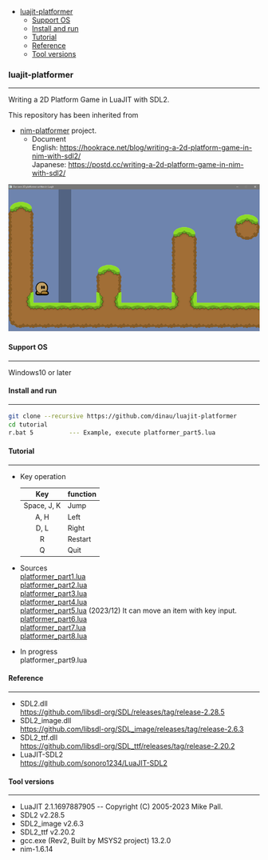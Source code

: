 <!-- START doctoc generated TOC please keep comment here to allow auto update -->
<!-- DON'T EDIT THIS SECTION, INSTEAD RE-RUN doctoc TO UPDATE -->

- [luajit-platformer](#luajit-platformer)
  - [Support OS](#support-os)
  - [Install and run](#install-and-run)
  - [Tutorial](#tutorial)
  - [Reference](#reference)
  - [Tool versions](#tool-versions)

<!-- END doctoc generated TOC please keep comment here to allow auto update -->

### luajit-platformer

---

Writing a 2D Platform Game in LuaJIT with SDL2.

This repository has been inherited from  
- [nim-platformer](https://github.com/def-/nim-platformer) project.
   - Document  
   English:  https://hookrace.net/blog/writing-a-2d-platform-game-in-nim-with-sdl2/  
   Japanese: https://postd.cc/writing-a-2d-platform-game-in-nim-with-sdl2/  


![alt](img/t4.png)

#### Support OS

---

Windows10 or later

#### Install and run

---

```sh
git clone --recursive https://github.com/dinau/luajit-platformer
cd tutorial
r.bat 5          --- Example, execute platformer_part5.lua
```

#### Tutorial

---

- Key operation 

   | Key         | function |
   | :---:       | :---     |
   | Space, J, K | Jump     |
   | A, H        | Left     |
   | D, L        | Right    |
   | R           | Restart  |
   | Q           | Quit     |

- Sources  
[platformer_part1.lua](tutorial/platformer_part1.lua)  
[platformer_part2.lua](tutorial/platformer_part2.lua)  
[platformer_part3.lua](tutorial/platformer_part3.lua)  
[platformer_part4.lua](tutorial/platformer_part4.lua)  
[platformer_part5.lua](tutorial/platformer_part5.lua) (2023/12) It can move an item with key input.  
[platformer_part6.lua](tutorial/platformer_part6.lua)  
[platformer_part7.lua](tutorial/platformer_part7.lua)  
[platformer_part8.lua](tutorial/platformer_part8.lua)  

- In progress  
platformer_part9.lua

#### Reference

---

- SDL2.dll  
https://github.com/libsdl-org/SDL/releases/tag/release-2.28.5
- SDL2_image.dll  
https://github.com/libsdl-org/SDL_image/releases/tag/release-2.6.3
- SDL2_ttf.dll  
https://github.com/libsdl-org/SDL_ttf/releases/tag/release-2.20.2
- LuaJIT-SDL2  
https://github.com/sonoro1234/LuaJIT-SDL2


#### Tool versions

---

- LuaJIT 2.1.1697887905 -- Copyright (C) 2005-2023 Mike Pall.
- SDL2 v2.28.5
- SDL2_image v2.6.3
- SDL2_ttf v2.20.2
- gcc.exe (Rev2, Built by MSYS2 project) 13.2.0
- nim-1.6.14 

